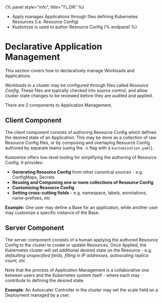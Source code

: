 {% panel style="info", title="TL;DR" %}
- Apply manages Applications through files defining Kubernetes Resources (i.e. Resource Config)
- Kustomize is used to author Resource Config
{% endpanel %}


# Declarative Application Management

This section covers how to declaratively manage Workloads and Applications.

Workloads in a cluster may be configured through files called *Resource Config*.  These files are
typically checked into source control, and allow cluster state changes to be reviewed before they
are audited and applied.

There are 2 components to Application Management.

## Client Component

The client component consists of authoring Resource Config which defines the desired state
of an Application. This may be done as a collection of raw Resource Config files, or by
composing and overlaying Resource Config authored by separate teams
(using the `-k` flag with a `kustomization.yaml`).

Kustomize offers low-level tooling for simplifying the authoring of Resource Config.  It provides:

- **Generating Resource Config** from other canonical sources - e.g. ConfigMaps, Secrets
- **Reusing and Composing one or more collections of Resource Config**
- **Customizing Resource Config**
- **Setting cross-cutting fields** - e.g. namespace, labels, annotations, name-prefixes, etc

**Example:** One user may define a Base for an application,  while another user may customize
a specific instance of the Base.

## Server Component

The server component consists of a human applying the authored Resource Config to the cluster
to create or update Resources.  Once Applied, the Kubernetes cluster will set additional desired
state on the Resource - e.g. *defaulting unspecified fields, filling in IP addresses, autoscaling
replica count, etc.*

Note that the process of Application Management is a collaborative one between users and the
Kubernetes system itself - where each may contribute to defining the desired state.

**Example**: An Autoscaler Controller in the cluster may set the scale field on a Deployment managed by a user.
